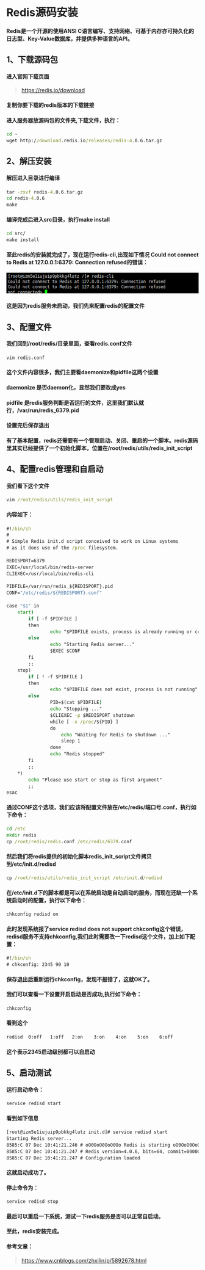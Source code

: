 # Redis源码安装
#### Redis是一个开源的使用ANSI C语言编写、支持网络、可基于内存亦可持久化的日志型、Key-Value数据库，并提供多种语言的API。
## 1、下载源码包
#### 进入官网下载页面
> https://redis.io/download
#### 复制你要下载的redis版本的下载链接
#### 进入服务器放源码包的文件夹,下载文件，执行：

```cmd
cd ~
wget http://download.redis.io/releases/redis-4.0.6.tar.gz
```

## 2、解压安装
#### 解压进入目录进行编译

```cmd
tar -zxvf redis-4.0.6.tar.gz
cd redis-4.0.6
make
```
#### 编译完成后进入src目录，执行make install

```cmd
cd src/
make install
```
#### 至此redis的安装就完成了，现在运行redis-cli,出现如下情况 Could not connect to Redis at 127.0.0.1:6379: Connection refused的错误：
![Could not connect to Redis at 127.0.0.1:6379: Connection refused](./img/redis2.png)
#### 这是因为redis服务未启动，我们先来配置redis的配置文件
## 3、配置文件
#### 我们回到/root/redis/目录里面，查看redis.conf文件
```cmd
vim redis.conf
```
#### 这个文件内容很多，我们主要看daemonize和pidfile这两个设置
#### daemonize 是否daemon化，显然我们要改成yes
#### pidfile 是redis服务判断是否运行的文件，这里我们默认就行，/var/run/redis_6379.pid
#### 设置完后保存退出
#### 有了基本配置，redis还需要有一个管理启动、关闭、重启的一个脚本。redis源码里其实已经提供了一个初始化脚本，位置在/root/redis/utils/redis_init_script
## 4、配置redis管理和自启动
#### 我们看下这个文件
```cmd
vim /root/redis/utils/redis_init_script
```
#### 内容如下：
```cmd
#!/bin/sh
#
# Simple Redis init.d script conceived to work on Linux systems
# as it does use of the /proc filesystem.

REDISPORT=6379
EXEC=/usr/local/bin/redis-server
CLIEXEC=/usr/local/bin/redis-cli

PIDFILE=/var/run/redis_${REDISPORT}.pid
CONF="/etc/redis/${REDISPORT}.conf"

case "$1" in
    start)
        if [ -f $PIDFILE ]
        then
                echo "$PIDFILE exists, process is already running or crashed"
        else
                echo "Starting Redis server..."
                $EXEC $CONF
        fi
        ;;
    stop)
        if [ ! -f $PIDFILE ]
        then
                echo "$PIDFILE does not exist, process is not running"
        else
                PID=$(cat $PIDFILE)
                echo "Stopping ..."
                $CLIEXEC -p $REDISPORT shutdown
                while [ -x /proc/${PID} ]
                do
                    echo "Waiting for Redis to shutdown ..."
                    sleep 1
                done
                echo "Redis stopped"
        fi
        ;;
    *)
        echo "Please use start or stop as first argument"
        ;;
esac
```

#### 通过CONF这个选项，我们应该将配置文件放在/etc/redis/端口号.conf，执行如下命令：
```cmd
cd /etc
mkdir redis
cp /root/redis/redis.conf /etc/redis/6379.conf 
```
#### 然后我们将redis提供的初始化脚本redis_init_script文件拷贝到/etc/init.d/redisd
```cmd
cp /root/redis/utils/redis_init_script /etc/init.d/redisd 
```
#### 在/etc/init.d下的脚本都是可以在系统启动是自动启动的服务，而现在还缺一个系统启动时的配置，执行以下命令：
```cmd
chkconfig redisd on
```
#### 此时发现系统报了service redisd does not support chkconfig这个错误，redisd服务不支持chkconfig,我们此时需要改一下redisd这个文件，加上如下配置：
```cmd
#!/bin/sh
# chkconfig: 2345 90 10 
```
#### 保存退出后重新运行chkconfig，发现不报错了，这就OK了。
#### 我们可以查看一下设置开启启动是否成功,执行如下命令：
```cmd
chkconfig
```
#### 看到这个
```cmd
redisd 	0:off	1:off	2:on	3:on	4:on	5:on	6:off
```
#### 这个表示2345启动级别都可以自启动
## 5、启动测试
#### 运行启动命令：
```cmd
service redisd start
```
#### 看到如下信息
```cmd
[root@izm5e1iujuip9pbkkg4lutz init.d]# service redisd start
Starting Redis server...
8585:C 07 Dec 10:41:21.246 # oO0OoO0OoO0Oo Redis is starting oO0OoO0OoO0Oo
8585:C 07 Dec 10:41:21.247 # Redis version=4.0.6, bits=64, commit=00000000, modified=0, pid=8585, just started
8585:C 07 Dec 10:41:21.247 # Configuration loaded
```
#### 这就启动成功了。
#### 停止命令为：
```cmd
service redisd stop
```
#### 最后可以重启一下系统，测试一下redis服务是否可以正常自启动。
#### 至此，redis安装完成。
#### 参考文章：
> https://www.cnblogs.com/zhxilin/p/5892678.html